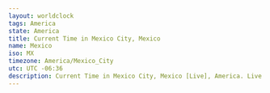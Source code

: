 ```yaml
---
layout: worldclock
tags: America
state: America
title: Current Time in Mexico City, Mexico
name: Mexico
iso: MX
timezone: America/Mexico_City
utc: UTC -06:36
description: Current Time in Mexico City, Mexico [Live], America. Live update now time in Mexico City, timezone America/Mexico_City, UTC -06:36, Country ISO code & Current Local Time.
---
```


